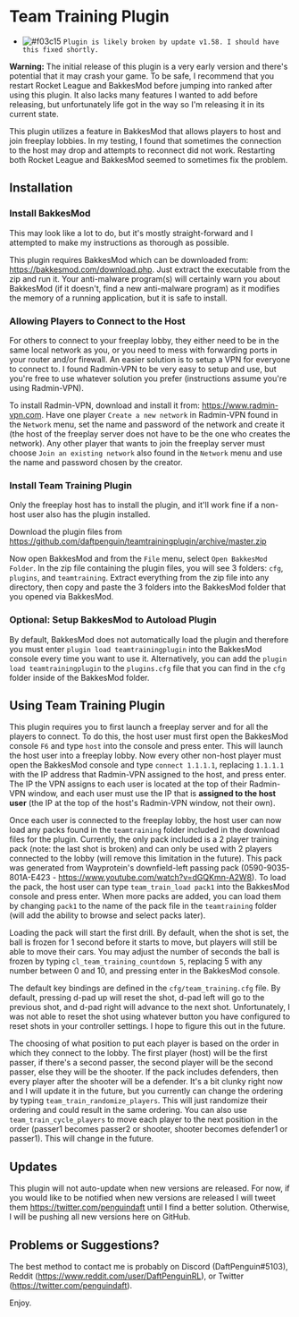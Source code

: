 # Team Training Plugin

- ![#f03c15](https://placehold.it/15/f03c15/000000?text=+) `Plugin is likely broken by update v1.58. I should have this fixed shortly.`

**Warning:** The initial release of this plugin is a very early version and there's potential that it may crash your game. To be safe, I recommend that you restart Rocket League and BakkesMod before jumping into ranked after using this plugin. It also lacks many features I wanted to add before releasing, but unfortunately life got in the way so I'm releasing it in its current state.

This plugin utilizes a feature in BakkesMod that allows players to host and join freeplay lobbies. In my testing, I found that sometimes the connection to the host may drop and attempts to reconnect did not work. Restarting both Rocket League and BakkesMod seemed to sometimes fix the problem.

## Installation

### Install BakkesMod

This may look like a lot to do, but it's mostly straight-forward and I attempted to make my instructions as thorough as possible.

This plugin requires BakkesMod which can be downloaded from: https://bakkesmod.com/download.php. Just extract the executable from the zip and run it. Your anti-malware program(s) will certainly warn you about BakkesMod (if it doesn't, find a new anti-malware program) as it modifies the memory of a running application, but it is safe to install.

### Allowing Players to Connect to the Host

For others to connect to your freeplay lobby, they either need to be in the same local network as you, or you need to mess with forwarding ports in your router and/or firewall. An easier solution is to setup a VPN for everyone to connect to. I found Radmin-VPN to be very easy to setup and use, but you're free to use whatever solution you prefer (instructions assume you're using Radmin-VPN).

To install Radmin-VPN, download and install it from: https://www.radmin-vpn.com. Have one player `Create a new network` in Radmin-VPN found in the `Network` menu, set the name and password of the network and create it (the host of the freeplay server does not have to be the one who creates the network). Any other player that wants to join the freeplay server must choose `Join an existing network` also found in the `Network` menu and use the name and password chosen by the creator.

### Install Team Training Plugin

Only the freeplay host has to install the plugin, and it'll work fine if a non-host user also has the plugin installed.

Download the plugin files from https://github.com/daftpenguin/teamtrainingplugin/archive/master.zip

Now open BakkesMod and from the `File` menu, select `Open BakkesMod Folder`. In the zip file containing the plugin files, you will see 3 folders: `cfg`, `plugins`, and `teamtraining`. Extract everything from the zip file into any directory, then copy and paste the 3 folders into the BakkesMod folder that you opened via BakkesMod.

### Optional: Setup BakkesMod to Autoload Plugin

By default, BakkesMod does not automatically load the plugin and therefore you must enter `plugin load teamtrainingplugin` into the BakkesMod console every time you want to use it. Alternatively, you can add the `plugin load teamtrainingplugin` to the `plugins.cfg` file that you can find in the `cfg` folder inside of the BakkesMod folder.

## Using Team Training Plugin

This plugin requires you to first launch a freeplay server and for all the players to connect. To do this, the host user must first open the BakkesMod console `F6` and type `host` into the console and press enter. This will launch the host user into a freeplay lobby. Now every other non-host player must open the BakkesMod console and type `connect 1.1.1.1`, replacing `1.1.1.1` with the IP address that Radmin-VPN assigned to the host, and press enter. The IP the VPN assigns to each user is located at the top of their Radmin-VPN window, and each user must use the IP that is **assigned to the host user** (the IP at the top of the host's Radmin-VPN window, not their own).

Once each user is connected to the freeplay lobby, the host user can now load any packs found in the `teamtraining` folder included in the download files for the plugin. Currently, the only pack included is a 2 player training pack (note: the last shot is broken) and can only be used with 2 players connected to the lobby (will remove this limitation in the future). This pack was generated from Wayprotein's downfield-left passing pack (0590-9035-801A-E423 - https://www.youtube.com/watch?v=dGQKmn-A2W8). To load the pack, the host user can type `team_train_load pack1` into the BakkesMod console and press enter. When more packs are added, you can load them by changing `pack1` to the name of the pack file in the `teamtraining` folder (will add the ability to browse and select packs later).

Loading the pack will start the first drill. By default, when the shot is set, the ball is frozen for 1 second before it starts to move, but players will still be able to move their cars. You may adjust the number of seconds the ball is frozen by typing `cl_team_training_countdown 5`, replacing 5 with any number between 0 and 10, and pressing enter in the BakkesMod console.

The default key bindings are defined in the `cfg/team_training.cfg` file. By default, pressing d-pad up will reset the shot, d-pad left will go to the previous shot, and d-pad right will advance to the next shot. Unfortunately, I was not able to reset the shot using whatever button you have configured to reset shots in your controller settings. I hope to figure this out in the future.

The choosing of what position to put each player is based on the order in which they connect to the lobby. The first player (host) will be the first passer, if there's a second passer, the second player will be the second passer, else they will be the shooter. If the pack includes defenders, then every player after the shooter will be a defender. It's a bit clunky right now and I will update it in the future, but you currently can change the ordering by typing `team_train_randomize_players`. This will just randomize their ordering and could result in the same ordering. You can also use `team_train_cycle_players` to move each player to the next position in the order (passer1 becomes passer2 or shooter, shooter becomes defender1 or passer1). This will change in the future.

## Updates

This plugin will not auto-update when new versions are released. For now, if you would like to be notified when new versions are released I will tweet them https://twitter.com/penguindaft until I find a better solution. Otherwise, I will be pushing all new versions here on GitHub.

## Problems or Suggestions?

The best method to contact me is probably on Discord (DaftPenguin#5103), Reddit (https://www.reddit.com/user/DaftPenguinRL), or Twitter (https://twitter.com/penguindaft).

Enjoy.
